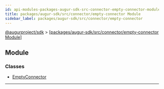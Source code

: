 ```yaml
---
id: api-modules-packages-augur-sdk-src-connector-empty-connector-module
title: packages/augur-sdk/src/connector/empty-connector Module
sidebar_label: packages/augur-sdk/src/connector/empty-connector
---
```


[@augurproject/sdk](api-readme.md) > [[packages/augur-sdk/src/connector/empty-connector Module]](api-modules-packages-augur-sdk-src-connector-empty-connector-module.md)

## Module

### Classes

* [EmptyConnector](api-classes-packages-augur-sdk-src-connector-empty-connector-emptyconnector.md)

---

